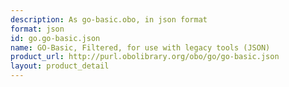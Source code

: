 ```yaml
---
description: As go-basic.obo, in json format
format: json
id: go.go-basic.json
name: GO-Basic, Filtered, for use with legacy tools (JSON)
product_url: http://purl.obolibrary.org/obo/go/go-basic.json
layout: product_detail
---
```

